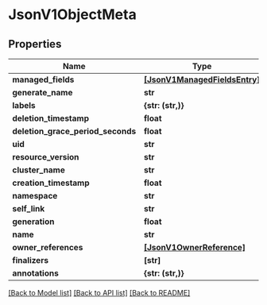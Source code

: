 # JsonV1ObjectMeta


## Properties
Name | Type | Description | Notes
------------ | ------------- | ------------- | -------------
**managed_fields** | [**[JsonV1ManagedFieldsEntry]**](JsonV1ManagedFieldsEntry.md) |  | [optional] 
**generate_name** | **str** |  | [optional] 
**labels** | **{str: (str,)}** |  | [optional] 
**deletion_timestamp** | **float** |  | [optional] 
**deletion_grace_period_seconds** | **float** |  | [optional] 
**uid** | **str** |  | [optional] 
**resource_version** | **str** |  | [optional] 
**cluster_name** | **str** |  | [optional] 
**creation_timestamp** | **float** |  | [optional] 
**namespace** | **str** |  | [optional] 
**self_link** | **str** |  | [optional] 
**generation** | **float** |  | [optional] 
**name** | **str** |  | [optional] 
**owner_references** | [**[JsonV1OwnerReference]**](JsonV1OwnerReference.md) |  | [optional] 
**finalizers** | **[str]** |  | [optional] 
**annotations** | **{str: (str,)}** |  | [optional] 

[[Back to Model list]](../README.md#documentation-for-models) [[Back to API list]](../README.md#documentation-for-api-endpoints) [[Back to README]](../README.md)


